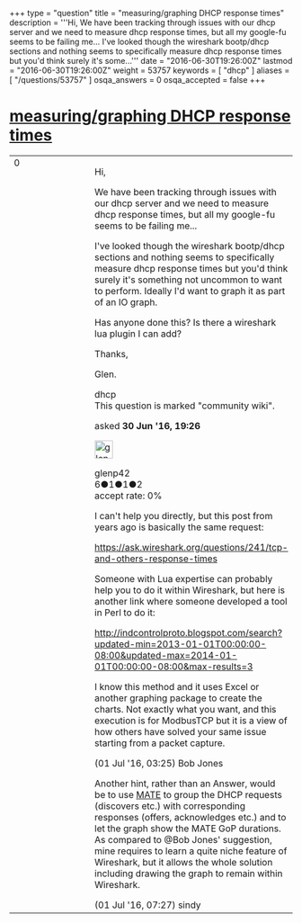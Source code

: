 +++
type = "question"
title = "measuring/graphing DHCP response times"
description = '''Hi, We have been tracking through issues with our dhcp server and we need to measure dhcp response times, but all my google-fu seems to be failing me... I&#x27;ve looked though the wireshark bootp/dhcp sections and nothing seems to specifically measure dhcp response times but you&#x27;d think surely it&#x27;s some...'''
date = "2016-06-30T19:26:00Z"
lastmod = "2016-06-30T19:26:00Z"
weight = 53757
keywords = [ "dhcp" ]
aliases = [ "/questions/53757" ]
osqa_answers = 0
osqa_accepted = false
+++

<div class="headNormal">

# [measuring/graphing DHCP response times](/questions/53757/measuringgraphing-dhcp-response-times)

</div>

<div id="main-body">

<div id="askform">

<table id="question-table" style="width:100%;"><colgroup><col style="width: 50%" /><col style="width: 50%" /></colgroup><tbody><tr class="odd"><td style="width: 30px; vertical-align: top"><div class="vote-buttons"><div id="post-53757-score" class="post-score" title="current number of votes">0</div><div id="favorite-count" class="favorite-count"></div></div></td><td><div id="item-right"><div class="question-body"><p>Hi,</p><p>We have been tracking through issues with our dhcp server and we need to measure dhcp response times, but all my google-fu seems to be failing me...</p><p>I've looked though the wireshark bootp/dhcp sections and nothing seems to specifically measure dhcp response times but you'd think surely it's something not uncommon to want to perform. Ideally I'd want to graph it as part of an IO graph.</p><p>Has anyone done this? Is there a wireshark lua plugin I can add?</p><p>Thanks,</p><p>Glen.</p></div><div id="question-tags" class="tags-container tags">dhcp</div><div id="question-controls" class="post-controls"><div class="community-wiki">This question is marked "community wiki".</div></div><div class="post-update-info-container"><div class="post-update-info post-update-info-user"><p>asked <strong>30 Jun '16, 19:26</strong></p><img src="https://secure.gravatar.com/avatar/f7e5d56de2cfeed8699b6a3be21bcbcf?s=32&amp;d=identicon&amp;r=g" class="gravatar" width="32" height="32" alt="glenp42&#39;s gravatar image" /><p>glenp42<br />
<span class="score" title="6 reputation points">6</span><span title="1 badges"><span class="badge1">●</span><span class="badgecount">1</span></span><span title="1 badges"><span class="silver">●</span><span class="badgecount">1</span></span><span title="2 badges"><span class="bronze">●</span><span class="badgecount">2</span></span><br />
<span class="accept_rate" title="Rate of the user&#39;s accepted answers">accept rate:</span> <span title="glenp42 has no accepted answers">0%</span></p></div></div><div id="comments-container-53757" class="comments-container"><span id="53765"></span><div id="comment-53765" class="comment"><div id="post-53765-score" class="comment-score"></div><div class="comment-text"><p>I can't help you directly, but this post from years ago is basically the same request:</p><p><a href="https://ask.wireshark.org/questions/241/tcp-and-others-response-times">https://ask.wireshark.org/questions/241/tcp-and-others-response-times</a></p><p>Someone with Lua expertise can probably help you to do it within Wireshark, but here is another link where someone developed a tool in Perl to do it:</p><p><a href="http://indcontrolproto.blogspot.com/search?updated-min=2013-01-01T00:00:00-08:00&amp;updated-max=2014-01-01T00:00:00-08:00&amp;max-results=3">http://indcontrolproto.blogspot.com/search?updated-min=2013-01-01T00:00:00-08:00&amp;updated-max=2014-01-01T00:00:00-08:00&amp;max-results=3</a></p><p>I know this method and it uses Excel or another graphing package to create the charts. Not exactly what you want, and this execution is for ModbusTCP but it is a view of how others have solved your same issue starting from a packet capture.</p></div><div id="comment-53765-info" class="comment-info"><span class="comment-age">(01 Jul '16, 03:25)</span> Bob Jones</div></div><span id="53769"></span><div id="comment-53769" class="comment"><div id="post-53769-score" class="comment-score"></div><div class="comment-text"><p>Another hint, rather than an Answer, would be to use <a href="https://wiki.wireshark.org/Mate/Manual">MATE</a> to group the DHCP requests (discovers etc.) with corresponding responses (offers, acknowledges etc.) and to let the graph show the MATE GoP durations. As compared to @Bob Jones' suggestion, mine requires to learn a quite niche feature of Wireshark, but it allows the whole solution including drawing the graph to remain within Wireshark.</p></div><div id="comment-53769-info" class="comment-info"><span class="comment-age">(01 Jul '16, 07:27)</span> sindy</div></div></div><div id="comment-tools-53757" class="comment-tools"></div><div class="clear"></div><div id="comment-53757-form-container" class="comment-form-container"></div><div class="clear"></div></div></td></tr></tbody></table>

</div>

</div>

